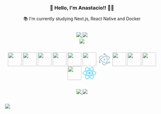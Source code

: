 

 ### <div align="center">👋 Hello, I'm Anastacio!! 👨‍💻 </div>

 <div align="center">📚 I'm currently studying Next.js, React Native and Docker</div>
 
 ##

<div align="center"> 
  <a href="https://instagram.com/_menezess11" target="_blank">
    <img src="https://img.shields.io/badge/-Instagram-%23E4405F?style=for-the-badge&logo=instagram&logoColor=white" target="_blank">
  </a> 
   <a href="https://www.linkedin.com/in/anastacio-menezes-teixeira/" target="_blank">
     <img src="https://img.shields.io/badge/-LinkedIn-%230077B5?style=for-the-badge&logo=linkedin&logoColor=white" target="_blank">
  </a>
</div>

 <div align="center" style="display: inline_block"><img align="center"  src="https://raw.githubusercontent.com/MicaelliMedeiros/micaellimedeiros/master/image/computer-illustration.png"></div>


##



<div align="center" style="display: inline_block">
    <img align="center"  height="45" width="45" src="https://img.icons8.com/color/48/000000/git.png"/>
    <img align="center"  height="45" width="45" src="https://img.icons8.com/color/48/000000/html-5--v1.png"/>
    <img align="center"  height="45" width="45" src="https://img.icons8.com/color/48/000000/css3.png"/>
    <img align="center"  height="45" width="45" src="https://img.icons8.com/color/48/000000/bootstrap.png"/>
    <img align="center"  height="45" width="45" src="https://img.icons8.com/color/48/000000/javascript--v1.png"/>
    <img align="center"  height="45" width="45" src="https://img.icons8.com/color/48/000000/google-firebase-console.png"/>
    <img align="center"  height="45" width="45" src="https://raw.githubusercontent.com/devicons/devicon/master/icons/electron/electron-original.svg"/>
    <img align="center"  height="45" width="45" src="https://img.icons8.com/color/48/000000/nodejs.png"/>
   <img align="center"  height="45" width="45" src="https://img.icons8.com/color/48/000000/mongodb.png"/>
  <img align="center"  height="45" width="45" src="https://img.icons8.com/color/48/000000/nextjs.png"/>
 <img align="center"  height="45" width="45" src="https://toppng.com/uploads/preview/react-native-svg-transformer-allows-you-import-svg-aperture-science-innovators-logo-11562851994zqcpwozsvy.png"/>
 
  <img align="center" alt="reactjs" height="45" width="45" src="https://raw.githubusercontent.com/devicons/devicon/master/icons/react/react-original.svg">
</div>


  
  ##

<div align="center">
  <a href="https://github.com/anastaciom">
  <img height="150em" src="https://github-readme-stats.vercel.app/api?username=anastaciom&show_icons=true&theme=nord&include_all_commits=true&count_private=true"/>
  <img height="150em" src="https://github-readme-stats.vercel.app/api/top-langs/?username=anastaciom&layout=compact&langs_count=7&theme=nord"/>
</div>

##  

  
  <img src= "https://activity-graph.herokuapp.com/graph?username=anastaciom&custom_title=Anastacio%20Menezes&theme=nord">
  

